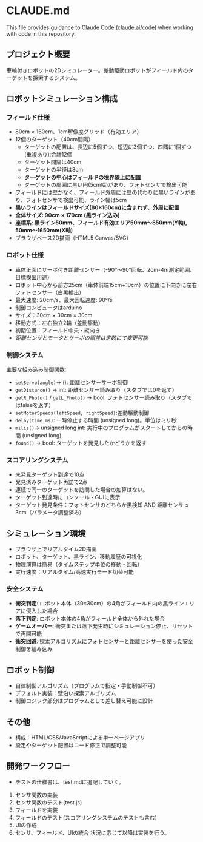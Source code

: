 # CLAUDE.md

This file provides guidance to Claude Code (claude.ai/code) when working with code in this repository.

## プロジェクト概要

車輪付きロボットの2Dシミュレーター。差動駆動ロボットがフィールド内のターゲットを探索するシステム。

## ロボットシミュレーション構成
### フィールド仕様
- 80cm × 160cm、1cm解像度グリッド（有効エリア）
- 12個のターゲット（40cm間隔）
	- ターゲットの配置は、長辺に5個ずつ、短辺に3個ずつ、四隅に1個ずつ(重複あり):合計12個
	- ターゲット間隔は40cm
	- ターゲットの半径は3cm
	- **ターゲットの中心はフィールドの境界線上に配置**
    - ターゲットの周囲に黒い円(5cm幅)があり、フォトセンサで検出可能
- フィールドには壁がなく、フィールド外周には壁の代わりに黒いラインがあり、フォトセンサで検出可能、ライン幅は5cm
- **黒いラインはフィールドサイズ(80×160cm)に含まれず、外周に配置**
- **全体サイズ: 90cm × 170cm (黒ライン込み)**
- **座標系: 黒ライン50mm、フィールド有効エリア50mm～850mm(Y軸), 50mm～1650mm(X軸)**
- ブラウザベース2D描画（HTML5 Canvas/SVG）

### ロボット仕様
- 車体正面にサーボ付き距離センサー（-90°～90°回転、2cm-4m測定範囲、目標検出用途）
- ロボット中心から前方25cm（車体前端15cm+10cm）の位置に下向きに左右フォトセンサー（白黒検出）
- 最大速度: 20cm/s、最大回転速度: 90°/s
- 制御コンピュータはarduino
- サイズ：30cm × 30cm × 30cm
- 移動方式：左右独立2輪（差動駆動）
- 初期位置：フィールド中央・縦向き
- *距離センサとモータとサーボの誤差は定数にて変更可能*

### 制御システム
主要な組み込み制御関数:
- `setServo(angle)`-> (): 距離センサーサーボ制御
- `getDistance()` -> int: 距離センサー読み取り（スタブでは0を返す）
- `getR_Photo()` / `getL_Photo()` -> bool: フォトセンサー読み取り（スタブではfalseを返す）
- `setMotorSpeeds(leftSpeed, rightSpeed)`:差動駆動制御
- `delay(time_ms)`: 一時停止する時間 (unsigned long)。単位はミリ秒 
- `milis()`-> unsigned long int: 実行中のプログラムがスタートしてからの時間 (unsigned long) 
- `found()` -> bool: ターゲットを発見したかどうかを返す

### スコアリングシステム
- 未発見ターゲット到達で10点
- 発見済みターゲット再訪で2点
- 連続で同一のターゲットを訪問した場合の加算はない。
- ターゲット到達時にコンソール・GUIに表示
- ターゲット発見条件：フォトセンサのどちらか黒検知 AND 距離センサ ≤ 3cm（パラメータ調整済み）


## シミュレーション環境
- ブラウザ上でリアルタイム2D描画
- ロボット、ターゲット、黒ライン、移動履歴の可視化
- 物理演算は簡易（タイムステップ単位の移動・回転）
- 実行速度：リアルタイム/高速実行モード切替可能

### 安全システム
- **衝突判定**: ロボット本体（30×30cm）の4角がフィールド内の黒ラインエリアに侵入した場合
- **落下判定**: ロボット本体の4角がフィールド全体から外れた場合
- **ゲームオーバー**: 衝突または落下発生時にシミュレーション停止、リセットで再開可能
- **衝突回避**: 探索アルゴリズムにフォトセンサーと距離センサーを使った安全制御を組み込み



## ロボット制御
- 自律制御アルゴリズム（プログラムで指定・手動制御不可）
- デフォルト実装：壁沿い探索アルゴリズム
- 制御ロジック部分はプログラムとして差し替え可能に設計


## その他
- 構成：HTML/CSS/JavaScriptによる単一ページアプリ
- 設定やターゲット配置はコード修正で調整可能


## 開発ワークフロー
- テストの仕様書は、test.mdに追記していく。

1. センサ関数の実装
2. センサ関数のテスト(test.js)
   <!-- 1. センサのテストはdenoを使用 -->
3. フィールドを実装
4. フィールドのテスト(スコアリングシステムのテストも含む)
5. UIの作成
6. センサ、フィールド、UIの統合
状況に応じて以降は実装を行う。